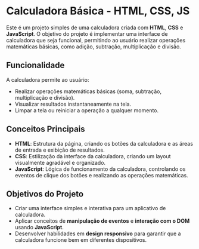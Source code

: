 # Calculadora Básica - HTML, CSS, JS

Este é um projeto simples de uma calculadora criada com **HTML**, **CSS** e **JavaScript**. O objetivo do projeto é implementar uma interface de calculadora que seja funcional, permitindo ao usuário realizar operações matemáticas básicas, como adição, subtração, multiplicação e divisão.

## Funcionalidade

A calculadora permite ao usuário:
- Realizar operações matemáticas básicas (soma, subtração, multiplicação e divisão).
- Visualizar resultados instantaneamente na tela.
- Limpar a tela ou reiniciar a operação a qualquer momento.

## Conceitos Principais

- **HTML**: Estrutura da página, criando os botões da calculadora e as áreas de entrada e exibição de resultados.
- **CSS**: Estilização da interface da calculadora, criando um layout visualmente agradável e organizado.
- **JavaScript**: Lógica de funcionamento da calculadora, controlando os eventos de clique dos botões e realizando as operações matemáticas.

## Objetivos do Projeto

- Criar uma interface simples e interativa para um aplicativo de calculadora.
- Aplicar conceitos de **manipulação de eventos** e **interação com o DOM** usando **JavaScript**.
- Desenvolver habilidades em **design responsivo** para garantir que a calculadora funcione bem em diferentes dispositivos.
